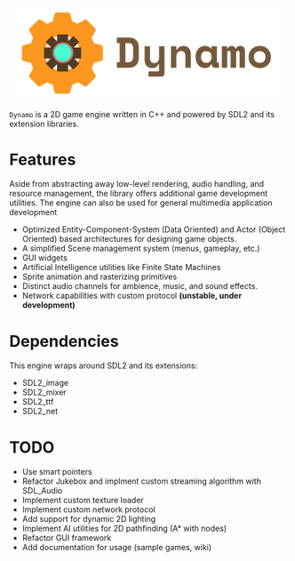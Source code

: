 <img src="./media/logo.png" alt="Dynamo Engine" width="500"/>

`Dynamo` is a 2D game engine written in C++ and 
powered by SDL2 and its extension libraries.

# Features

Aside from abstracting away low-level rendering, audio handling,
and resource management, the library offers additional game 
development utilities. The engine can also be used for general
multimedia application development

- Optimized Entity-Component-System (Data Oriented) and 
Actor (Object Oriented) based architectures for designing
game objects.
- A simplified Scene management system (menus, gameplay, etc.)
- GUI widgets
- Artificial Intelligence utilities like Finite State Machines
- Sprite animation and rasterizing primitives
- Distinct audio channels for ambience, music, and sound effects.
- Network capabilities with custom protocol **(unstable, under development)**

# Dependencies

This engine wraps around SDL2 and its extensions:
- SDL2_image
- SDL2_mixer
- SDL2_ttf
- SDL2_net

# TODO
- Use smart pointers
- Refactor Jukebox and implment custom streaming algorithm with SDL_Audio
- Implement custom texture loader
- Implement custom network protocol
- Add support for dynamic 2D lighting
- Implement AI utilities for 2D pathfinding (A* with nodes)
- Refactor GUI framework
- Add documentation for usage (sample games, wiki)
